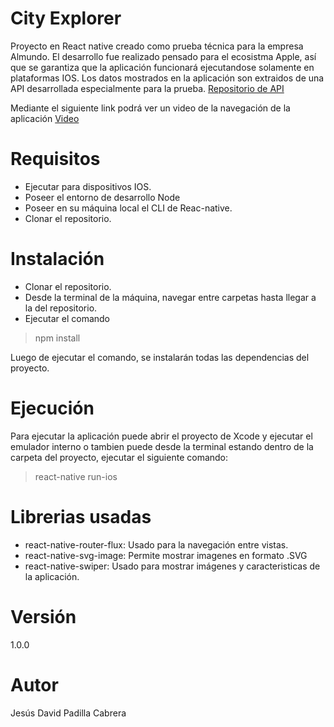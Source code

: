 # City Explorer

Proyecto en React native creado como prueba técnica para la empresa Almundo.
El desarrollo fue realizado pensado para el ecosistma Apple, así que se garantiza que la aplicación funcionará ejecutandose solamente en plataformas IOS.
Los datos mostrados en la aplicación son extraidos de una API desarrollada especialmente para la prueba.
[Repositorio de API](https://www.google.com)

Mediante el siguiente link podrá ver un video de la navegación de la aplicación [Video](https://www.google.com)

# Requisitos

- Ejecutar para dispositivos IOS.
- Poseer el entorno de desarrollo Node
- Poseer en su máquina local el CLI de Reac-native.
- Clonar el repositorio.

# Instalación

- Clonar el repositorio.
- Desde la terminal de la máquina, navegar entre carpetas hasta llegar a la del repositorio.
- Ejecutar el comando

> npm install

Luego de ejecutar el comando, se instalarán todas las dependencias del proyecto.

# Ejecución

Para ejecutar la aplicación puede abrir el proyecto de Xcode y ejecutar el emulador interno o tambien puede desde la terminal estando dentro de la carpeta del proyecto, ejecutar el siguiente comando:

> react-native run-ios

# Librerias usadas

- react-native-router-flux: Usado para la navegación entre vistas.
- react-native-svg-image: Permite mostrar imagenes en formato .SVG
- react-native-swiper: Usado para mostrar imágenes y caracteristicas de la aplicación.

# Versión

1.0.0

# Autor

Jesús David Padilla Cabrera


